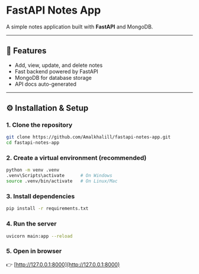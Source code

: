 
# FastAPI Notes App

A simple notes application built with **FastAPI** and MongoDB.

---

## 🚀 Features
- Add, view, update, and delete notes  
- Fast backend powered by FastAPI  
- MongoDB for database storage  
- API docs auto-generated  

---

## ⚙️ Installation & Setup

### 1. Clone the repository
```bash
git clone https://github.com/Amalkhalill/fastapi-notes-app.git
cd fastapi-notes-app
````

### 2. Create a virtual environment (recommended)

```bash
python -m venv .venv
.venv\Scripts\activate      # On Windows
source .venv/bin/activate   # On Linux/Mac
```

### 3. Install dependencies

```bash
pip install -r requirements.txt
```

### 4. Run the server

```bash
uvicorn main:app --reload
```

### 5. Open in browser

👉 [http://127.0.0.1:8000](http://127.0.0.1:8000)





